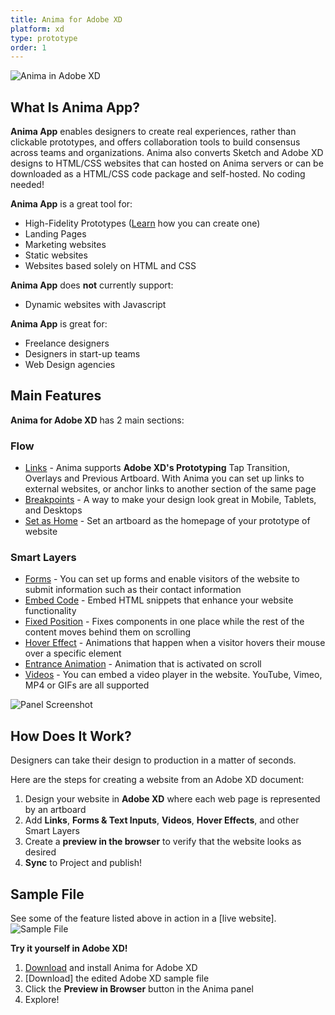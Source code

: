 ```yaml
---
title: Anima for Adobe XD
platform: xd
type: prototype
order: 1
---
```

![Anima in Adobe XD](https://p46.f4.n0.cdn.getcloudapp.com/items/5zuyz0Gw/Getting%20started.png?v=679040ff1a897c2c49e4a8dad4648c52)

## What Is Anima App?

**Anima App** enables designers to create real experiences, rather than clickable prototypes, and offers collaboration tools to build consensus across teams and organizations. Anima also converts Sketch and Adobe XD designs to HTML/CSS websites that can hosted on Anima servers or can be downloaded as a HTML/CSS code package and self-hosted. No coding needed!

 
**Anima App** is a great tool for:

 * High-Fidelity Prototypes ([Learn](https://medium.com/@AnimaApp/how-to-create-a-high-fidelity-prototype-with-adobe-xd-cee46a9fd206 "Medium Article" ) how you can create one)
 * Landing Pages
 * Marketing websites
 * Static websites
 * Websites based solely on HTML and CSS

**Anima App** does **not** currently support:

* Dynamic websites with Javascript

**Anima App** is great for:

 * Freelance designers
 * Designers in start-up teams
 * Web Design agencies



## Main Features

**Anima for Adobe XD** has 2 main sections:

### **Flow** 
-  [Links](/v3/adobe-xd/prototype/links.html) - Anima supports **Adobe XD's Prototyping** Tap Transition, Overlays and Previous Artboard.  With Anima you can set up links to external websites, or anchor links to another section of the same page
-  [Breakpoints](/v3/adobe-xd/prototype/breakpoints.html) - A way to make your design look great in Mobile, Tablets, and Desktops
-  [Set as Home](/v3/adobe-xd/prototype/home.html) - Set an artboard as the homepage of your prototype of website
  
### **Smart Layers**
- [Forms](/v3/adobe-xd/prototype/forms.html) - You can set up forms and enable visitors of the website to submit information such as their contact information
- [Embed Code](/v3/adobe-xd/prototype/embed-code.html) - Embed HTML snippets that enhance your website functionality
- [Fixed Position](/v3/adobe-xd/prototype/fixed-position.html) - Fixes components in one place while the rest of the content moves behind them on scrolling
- [Hover Effect](/v3/adobe-xd/prototype/hover.html) - Animations that happen when a visitor hovers their mouse over a specific element
- [Entrance Animation](/v3/adobe-xd/prototype/entrance-animation.html) - Animation that is activated on scroll
- [Videos](/v3/adobe-xd/prototype/videos.html) - You can embed a video player in the website. YouTube, Vimeo, MP4 or GIFs are all supported

![Panel Screenshot](https://p46.f4.n0.cdn.getcloudapp.com/items/JruWrK1o/Anima%20XD%20Panel.png?v=52371fd0f38e637808a4c1fae317cd71 "Anima Flow and Smart Layer features" )


## How Does It Work?

Designers can take their design to production in a matter of seconds.

Here are the steps for creating a website from an Adobe XD document:

1. Design your website in **Adobe XD** where each web page is represented by an artboard
2. Add **Links**, **Forms & Text Inputs**, **Videos**, **Hover Effects**, and other Smart Layers
3. Create a **preview in the browser** to verify that the website looks as desired
4. **Sync** to Project and publish!

## Sample File
See some of the feature listed above in action in a [live website].
![Sample File](https://p46.f4.n0.cdn.getcloudapp.com/items/DOu8pkQ1/Demo%20File%20Preview.png?v=88ad1479bd33770b5238d2a10228b83f)

**Try it yourself in Adobe XD!**

1. [Download](https://xd.adobelanding.com/en/xd-plugin-download/?pluginId=542412cd "Download Anima for Adobe XD" ) and install Anima for Adobe XD
2. [Download] the edited Adobe XD sample file
3. Click the **Preview in Browser** button in the Anima panel
4. Explore!

